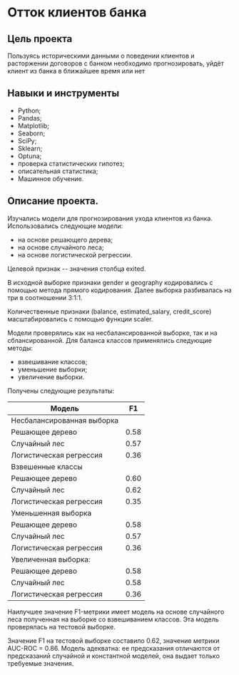 # Отток клиентов банка

## Цель проекта
Пользуясь историческими данными о поведении клиентов и расторжении договоров с банком необходимо прогнозировать, уйдёт клиент из банка в ближайшее время или нет

## Навыки и инструменты


* Python;
* Pandas;
* Matplotlib;
* Seaborn;
* SciPy;
* Sklearn;
* Optuna;
* проверка статистических гипотез;
* описательная статистика;
* Машинное обучение.

## Описание проекта.

Изучались модели для прогнозирования ухода клиентов из банка. Использовались следующие модели:
* на основе решающего дерева;
* на основе случайного леса;
* на основе логистической регрессии.

Целевой признак -- значения столбца exited.

В исходной выборке признаки gender и geography кодировались с помощью метода прямого кодирования. Далее выборка разбивалась на три в соотношении 3:1:1. 

Количественные признаки (balance, estimated_salary, credit_score) масштабировались с помощью функции scaler.  

Модели проверялись как на несбалансированной выборке, так и на сблансированной. Для баланса классов применялись следующие методы:

* взвешивание классов;
* уменьшение выборки;
* увеличение выборки.

Получены следующие результаты:

|Модель| F1 |
|-----------|------------|
|Несбалансированная выборка||
|Решающее дерево| 0.58|
|Случайный лес| 0.57|
|Логистическая регрессия| 0.36|
|Взвешенные классы||
|Решающее дерево| 0.60|
|Случайный лес| 0.62|
|Логистическая регрессия| 0.35|
|Уменьшенная выборка||
|Решающее дерево| 0.58|
|Случайный лес| 0.57|
|Логистическая регрессия| 0.36|
|Увеличенная выборка:||
|Решающее дерево| 0.58|
|Случайный лес| 0.58|
|Логистическая регрессия| 0.36|

Наилучшее значение F1-метрики имеет модель на основе случайного леса полученная на выборке со взвешиванием классов. Эта модель проверялась на тестовой выборке. 

Значение F1 на тестовой выборке составило 0.62, значение метрики AUC-ROC = 0.86. Модель адекватна: ее предсказания отличаются от предсказаний случайной и 
константной моделей, она выдает только требуемые значения.
